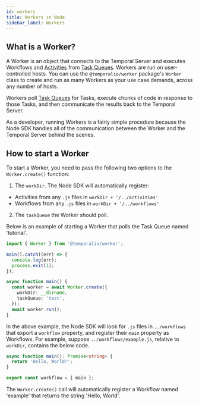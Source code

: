```yaml
---
id: workers
title: Workers in Node
sidebar_label: Workers
---
```


## What is a Worker?

A Worker is an object that connects to the Temporal Server and executes Workflows and [Activities](/docs/node/activities) from [Task Queues](/docs/node/task-queues).
Workers are run on user-controlled hosts.
You can use the `@temporalio/worker` package's `Worker` class to create and run as many Workers as your use case demands, across any number of hosts.

Workers poll [Task Queues](/docs/node/task-queues) for Tasks, execute chunks of code in response to those Tasks, and then communicate the results back to the Temporal Server.

As a developer, running Workers is a fairly simple procedure because the Node SDK handles all of the communication between the Worker and the Temporal Server behind the scenes.

## How to start a Worker

To start a Worker, you need to pass the following two options to the `Worker.create()` function:

1. The `workDir`. The Node SDK will automatically register:

- Activities from any `.js` files in `workDir + '/../activities'`
- Workflows from any `.js` files in `workDir + '/../workflows'`

2. The `taskQueue` the Worker should poll.

Below is an example of starting a Worker that polls the Task Queue named 'tutorial'.

```ts
import { Worker } from '@temporalio/worker';

main().catch((err) => {
  console.log(err);
  process.exit(1);
});

async function main() {
  const worker = await Worker.create({
    workDir: __dirname,
    taskQueue: 'test',
  });
  await worker.run();
}
```

In the above example, the Node SDK will look for `.js` files in `../workflows` that export a `workflow` property, and register their `main` property as Workflows.
For example, suppose `../workflows/example.js`, relative to `workDir`, contains the below code.

```ts
async function main(): Promise<string> {
  return 'Hello, World!';
}

export const workflow = { main };
```

The `Worker.create()` call will automatically register a Workflow named 'example' that returns the string 'Hello, World'.
